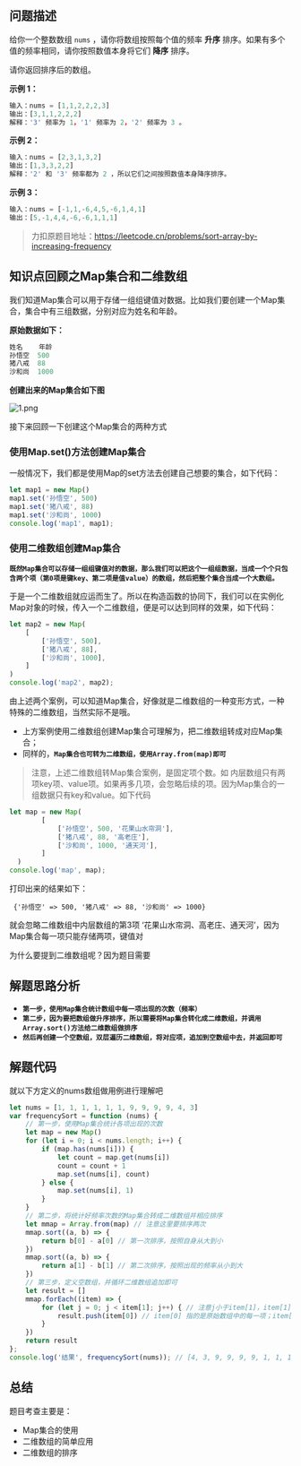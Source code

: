 ## 问题描述
给你一个整数数组 `nums` ，请你将数组按照每个值的频率 **升序** 排序。如果有多个值的频率相同，请你按照数值本身将它们 **降序** 排序。 

请你返回排序后的数组。

**示例 1：**

```js
输入：nums = [1,1,2,2,2,3]
输出：[3,1,1,2,2,2]
解释：'3' 频率为 1，'1' 频率为 2，'2' 频率为 3 。
```

**示例 2：**

```js
输入：nums = [2,3,1,3,2]
输出：[1,3,3,2,2]
解释：'2' 和 '3' 频率都为 2 ，所以它们之间按照数值本身降序排序。
```

**示例 3：**

```js
输入：nums = [-1,1,-6,4,5,-6,1,4,1]
输出：[5,-1,4,4,-6,-6,1,1,1]
```
> 力扣原题目地址：https://leetcode.cn/problems/sort-array-by-increasing-frequency

## 知识点回顾之Map集合和二维数组
我们知道Map集合可以用于存储一组组键值对数据。比如我们要创建一个Map集合，集合中有三组数据，分别对应为姓名和年龄。

**原始数据如下：**

```js
姓名    年龄
孙悟空  500
猪八戒  88
沙和尚  1000
```
**创建出来的Map集合如下图**

![1.png](https://p6-juejin.byteimg.com/tos-cn-i-k3u1fbpfcp/99aac158e72d43a0b6bfe31a4c2d5851~tplv-k3u1fbpfcp-watermark.image?)

接下来回顾一下创建这个Map集合的两种方式
### 使用Map.set()方法创建Map集合
一般情况下，我们都是使用Map的set方法去创建自己想要的集合，如下代码：

```js
let map1 = new Map()
map1.set('孙悟空', 500)
map1.set('猪八戒', 88)
map1.set('沙和尚', 1000)
console.log('map1', map1);
```
### 使用二维数组创建Map集合
**`既然Map集合可以存储一组组键值对的数据，那么我们可以把这个一组组数据，当成一个个只包含两个项（第0项是键key、第二项是值value）的数组，然后把整个集合当成一个大数组。`**

于是一个二维数组就应运而生了。所以在构造函数的协同下，我们可以在实例化Map对象的时候，传入一个二维数组，便是可以达到同样的效果，如下代码：

```js
let map2 = new Map(
    [
        ['孙悟空', 500],
        ['猪八戒', 88],
        ['沙和尚', 1000],
    ]
)
console.log('map2', map2);
```
由上述两个案例，可以知道Map集合，好像就是二维数组的一种变形方式，一种特殊的二维数组，当然实际不是哦。

- 上方案例使用二维数组创建Map集合可理解为，把二维数组转成对应Map集合；
- 同样的，**`Map集合也可转为二维数组，使用Array.from(map)即可`**

> 注意，上述二维数组转Map集合案例，是固定项个数。如 内层数组只有两项key项、value项。如果再多几项，会忽略后续的项。因为Map集合的一组数据只有key和value。如下代码

```js
let map = new Map(
        [
            ['孙悟空', 500, '花果山水帘洞'],
            ['猪八戒', 88, '高老庄'],
            ['沙和尚', 1000, '通天河'],
        ]
  )
console.log('map', map);
```
打印出来的结果如下：

` {'孙悟空' => 500, '猪八戒' => 88, '沙和尚' => 1000}`

就会忽略二维数组中内层数组的第3项 ‘花果山水帘洞、高老庄、通天河’，因为Map集合每一项只能存储两项，键值对

为什么要提到二维数组呢？因为题目需要

## 解题思路分析
- **`第一步，使用Map集合统计数组中每一项出现的次数（频率）`**
- **`第二步，因为要把数组做升序排序，所以需要将Map集合转化成二维数组，并调用Array.sort()方法给二维数组做排序`**
- **`然后再创建一个空数组，双层遍历二维数组，将对应项，追加到空数组中去，并返回即可`**

## 解题代码
就以下方定义的nums数组做用例进行理解吧

```js
let nums = [1, 1, 1, 1, 1, 1, 9, 9, 9, 9, 4, 3]
var frequencySort = function (nums) {
    // 第一步，使用Map集合统计各项出现的次数
    let map = new Map()
    for (let i = 0; i < nums.length; i++) {
        if (map.has(nums[i])) {
            let count = map.get(nums[i])
            count = count + 1
            map.set(nums[i], count)
        } else {
            map.set(nums[i], 1)
        }
    }
    // 第二步，将统计好频率次数的Map集合转成二维数组并相应排序
    let mmap = Array.from(map) // 注意这里要排序两次
    mmap.sort((a, b) => {
        return b[0] - a[0] // 第一次排序，按照自身从大到小
    })
    mmap.sort((a, b) => {
        return a[1] - b[1] // 第二次排序，按照出现的频率从小到大
    })
    // 第三步，定义空数组，并循环二维数组追加即可
    let result = []
    mmap.forEach((item) => {
        for (let j = 0; j < item[1]; j++) { // 注意j小于item[1]，item[1]即为出现的次数
            result.push(item[0]) // item[0] 指的是原始数组中的每一项；item[0]、item[1] 即为 谁、出现了几次
        }
    })
    return result
};
console.log('结果', frequencySort(nums)); // [4, 3, 9, 9, 9, 9, 1, 1, 1, 1, 1, 1]
```
## 总结
题目考查主要是：
- Map集合的使用
- 二维数组的简单应用
- 二维数组的排序